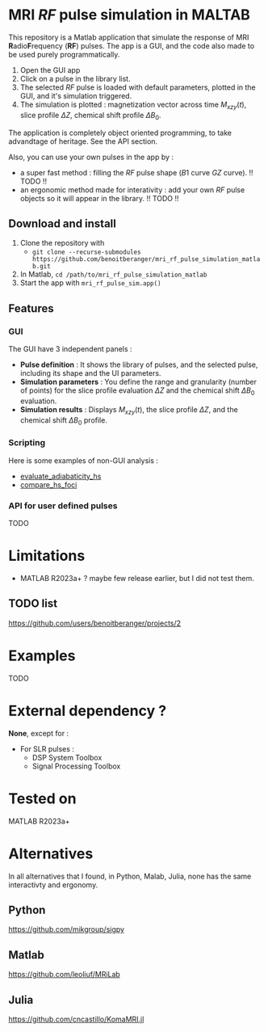# MRI $RF$ pulse simulation in MALTAB

This repository is a Matlab application that simulate the response of MRI **R**adio**F**requency (**RF**) pulses.
The app is a GUI, and the code also made to be used purely programmatically.

1. Open the GUI app
2. Click on a pulse in the library list.
3. The selected $RF$ pulse is loaded with default parameters, plotted in the GUI, and it's simulation triggered.
4. The simulation is plotted : magnetization vector across time $M_{xzy}(t)$, slice profile $\Delta Z$, chemical shift profile $\Delta B_0$.

The application is completely object oriented programming, to take advandtage of heritage. See the API section.

Also, you can use your own pulses in the app by :
- a super fast method : filling the $RF$ pulse shape ($B1$ curve $GZ$ curve). !! TODO !!
- an ergonomic method made for interativity : add your own $RF$ pulse objects so it will appear in the library. !! TODO !!

## Download and install
1. Clone the repository with 
    - `git clone --recurse-submodules https://github.com/benoitberanger/mri_rf_pulse_simulation_matlab.git`
2. In Matlab, `cd /path/to/mri_rf_pulse_simulation_matlab`
3. Start the app with `mri_rf_pulse_sim.app()`

## Features
### GUI
The GUI have 3 independent panels :
- **Pulse definition** : It shows the library of pulses, and the selected pulse, including its shape and the UI parameters.
- **Simulation parameters** : You define the range and granularity (number of points) for the slice profile evaluation $\Delta Z$ and the chemical shift $\Delta B_0$ evaluation.
- **Simulation results** : Displays $M_{xzy}(t)$, the slice profile $\Delta Z$, and the chemical shift $\Delta B_0$ profile.

### Scripting
Here is some examples of non-GUI analysis :  
- [evaluate_adiabaticity_hs](+mri_rf_pulse_sim/+analysis/evaluate_adiabaticity_hs.m)
- [compare_hs_foci](+mri_rf_pulse_sim/+analysis/compare_hs_foci.m)


### API for user defined pulses
TODO


# Limitations
- MATLAB R2023a+ ? maybe few release earlier, but I did not test them.


## TODO list
https://github.com/users/benoitberanger/projects/2


# Examples
TODO


# External dependency ?

**None**, except for : 
- For SLR pulses : 
    - DSP System Toolbox
    - Signal Processing Toolbox


# Tested on
MATLAB R2023a+


# Alternatives
In all alternatives that I found, in Python, Malab, Julia, none has the same interactivty and ergonomy.

## Python
https://github.com/mikgroup/sigpy

## Matlab
https://github.com/leoliuf/MRiLab

## Julia
https://github.com/cncastillo/KomaMRI.jl
